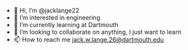 - 👋 Hi, I’m @jacklange22
- 👀 I’m interested in engineering
- 🌱 I’m currently learning at Dartmouth
- 💞️ I’m looking to collaborate on anything, I just want to learn
- 📫 How to reach me jack.w.lange.26@dartmouth.edu

<!---
jacklange22/jacklange22 is a ✨ special ✨ repository because its `README.md` (this file) appears on your GitHub profile.
You can click the Preview link to take a look at your changes.
--->
